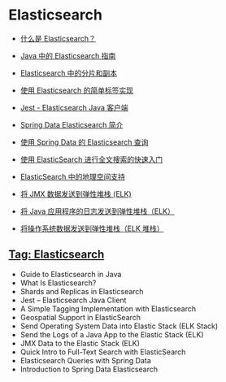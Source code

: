 # Elasticsearch

- [什么是 Elasticsearch？](java-elasticsearch_zh.md)
- [Java 中的 Elasticsearch 指南](elasticsearch-java_zh.md)
- [Elasticsearch 中的分片和副本](java-shards-replicas-elasticsearch_zh.md)
- [使用 Elasticsearch 的简单标签实现](elasticsearch-tagging_zh.md)
- [Jest - Elasticsearch Java 客户端](elasticsearch-jest_zh.md)

- [Spring Data Elasticsearch 简介](spring-data-elasticsearch-tutorial_zh.md)
- [使用 Spring Data 的 Elasticsearch 查询](spring-data-elasticsearch-queries_zh.md)

- [使用 ElasticSearch 进行全文搜索的快速入门](elasticsearch-full-text-search-rest-api_zh.md)
- [ElasticSearch 中的地理空间支持](elasticsearch-geo-spatial_zh.md)

- [将 JMX 数据发送到弹性堆栈 (ELK)](tomcat-jmx-elastic-stack_zh.md)
- [将 Java 应用程序的日志发送到弹性堆栈（ELK）](java-application-logs-to-elastic-stack_zh.md)
- [将操作系统数据发送到弹性堆栈（ELK 堆栈）](os-data-into-elastic-stack_zh.md)

## [Tag: Elasticsearch](https://www.baeldung.com/tag/elasticsearch)

- Guide to Elasticsearch in Java
- What Is Elasticsearch?
- Shards and Replicas in Elasticsearch
- Jest – Elasticsearch Java Client
- A Simple Tagging Implementation with Elasticsearch
- Geospatial Support in ElasticSearch
- Send Operating System Data into Elastic Stack (ELK Stack)
- Send the Logs of a Java App to the Elastic Stack (ELK)
- JMX Data to the Elastic Stack (ELK)
- Quick Intro to Full-Text Search with ElasticSearch
- Elasticsearch Queries with Spring Data
- Introduction to Spring Data Elasticsearch
